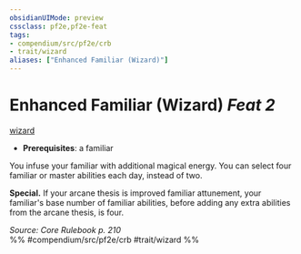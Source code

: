 ```yaml
---
obsidianUIMode: preview
cssclass: pf2e,pf2e-feat
tags:
- compendium/src/pf2e/crb
- trait/wizard
aliases: ["Enhanced Familiar (Wizard)"]
---
```

# Enhanced Familiar (Wizard)  *Feat 2*  
[wizard](../../rules/traits/wizard.md)  

- **Prerequisites**: a familiar

You infuse your familiar with additional magical energy. You can select four familiar or master abilities each day, instead of two.

**Special.** If your arcane thesis is improved familiar attunement, your familiar's base number of familiar abilities, before adding any extra abilities from the arcane thesis, is four.

*Source: Core Rulebook p. 210*  
%% #compendium/src/pf2e/crb #trait/wizard %%